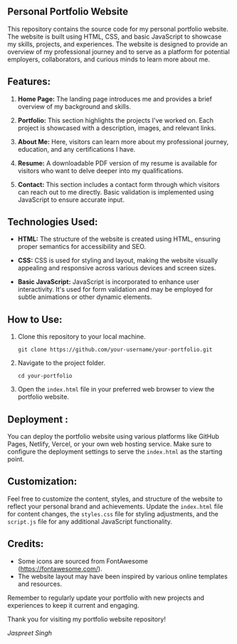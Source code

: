 
## Personal Portfolio Website

This repository contains the source code for my personal portfolio website. The website is built using HTML, CSS, and basic JavaScript to showcase my skills, projects, and experiences. The website is designed to provide an overview of my professional journey and to serve as a platform for potential employers, collaborators, and curious minds to learn more about me.

## Features:

1. **Home Page:** The landing page introduces me and provides a brief overview of my background and skills.

2. **Portfolio:** This section highlights the projects I've worked on. Each project is showcased with a description, images, and relevant links.

3. **About Me:** Here, visitors can learn more about my professional journey, education, and any certifications I have.

4. **Resume:** A downloadable PDF version of my resume is available for visitors who want to delve deeper into my qualifications.

5. **Contact:** This section includes a contact form through which visitors can reach out to me directly. Basic validation is implemented using JavaScript to ensure accurate input.

## Technologies Used:

- **HTML:** The structure of the website is created using HTML, ensuring proper semantics for accessibility and SEO.

- **CSS:** CSS is used for styling and layout, making the website visually appealing and responsive across various devices and screen sizes.

- **Basic JavaScript:** JavaScript is incorporated to enhance user interactivity. It's used for form validation and may be employed for subtle animations or other dynamic elements.

## How to Use:

1. Clone this repository to your local machine.

   ```
   git clone https://github.com/your-username/your-portfolio.git
   ```

2. Navigate to the project folder.

   ```
   cd your-portfolio
   ```

3. Open the `index.html` file in your preferred web browser to view the portfolio website.

## Deployment :

You can deploy the portfolio website using various platforms like GitHub Pages, Netlify, Vercel, or your own web hosting service. Make sure to configure the deployment settings to serve the `index.html` as the starting point.

## Customization:

Feel free to customize the content, styles, and structure of the website to reflect your personal brand and achievements. Update the `index.html` file for content changes, the `styles.css` file for styling adjustments, and the `script.js` file for any additional JavaScript functionality.

## Credits:

- Some icons are sourced from FontAwesome (https://fontawesome.com/).
- The website layout may have been inspired by various online templates and resources.

Remember to regularly update your portfolio with new projects and experiences to keep it current and engaging.

Thank you for visiting my portfolio website repository!

*Jaspreet Singh*
